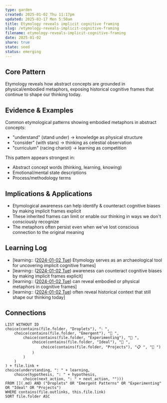 ```yaml
---
type: garden
created: 2025-01-02 Thu 11:17pm
updated: 2025-03-17 Mon 5:50am
title: Etymology reveals implicit cognitive framing
slug: /etymology-reveals-implicit-cognitive-framing
filename: etymology-reveals-implicit-cognitive-framing
date: 2025-01-02
share: true
state: seed
status: emerging
---
```


## Core Pattern

Etymology reveals how abstract concepts are grounded in physical/embodied metaphors, exposing historical cognitive frames that continue to shape our thinking today.

## Evidence & Examples

Common etymological patterns showing embodied metaphors in abstract concepts:
- "understand" (stand under) → knowledge as physical structure
- "consider" (with stars) → thinking as celestial observation  
- "curriculum" (racing chariot) → learning as competition

This pattern appears strongest in:
- Abstract concept words (thinking, learning, knowing)
- Emotional/mental state descriptions
- Process/methodology terms

## Implications & Applications

- Etymological awareness can help identify & counteract cognitive biases by making implicit frames explicit
- These inherited frames can limit or enable our thinking in ways we don't consciously recognize
- The metaphors often persist even when we've lost conscious connection to the original meaning

## Learning Log

- [learning:: ([2024-01-02 Tue](2024-01-02%20Tue.md)) Etymology serves as an archaeological tool for uncovering implicit cognitive frames]
- [learning:: ([2024-01-02 Tue](2024-01-02%20Tue.md)) awareness can counteract cognitive biases by making implicit frames explicit]
- [learning:: ([2024-01-02 Tue](2024-01-02%20Tue.md)) can reveal embodied or physical metaphors in cognitive frames]
- [learning:: ([2024-01-02 Tue](2024-01-02%20Tue.md)) often reveal historical context that still shape our thinking today]

## Connections

```dataview 
LIST WITHOUT ID
choice(contains(file.folder, "Droplets"), "💧 ", 
    choice(contains(file.folder, "Emergent"), "🌱 ",
        choice(contains(file.folder, "Experimenting"), "🧪 ", 
            choice(contains(file.folder, "Ideal"), "🎯 ", 
                choice(contains(file.folder, "Projects"), "📋 ", "📝 ")
            )
        )
    )
) + file.link +
choice(understanding, ": " + learning,
    choice(hypothesis, ": " + hypothesis,
        choice(next_action, ": " + next_action, "")))
FROM [](.md) AND ("Droplets" OR "Emergent Patterns" OR "Experimenting" OR "Ideal" OR "Projects")
WHERE contains(file.outlinks, this.file.link)
SORT file.folder ASC
